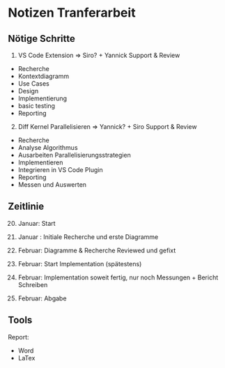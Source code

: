 # Notizen Tranferarbeit

## Nötige Schritte
1. VS Code Extension => Siro? + Yannick Support & Review
  * Recherche
  * Kontextdiagramm
  * Use Cases
  * Design
  * Implementierung
  * basic testing
  * Reporting
2. Diff Kernel Parallelisieren => Yannick? + Siro Support & Review
  * Recherche
  * Analyse Algorithmus
  * Ausarbeiten Parallelisierungsstrategien
  * Implementieren
  * Integrieren in VS Code Plugin
  *  Reporting
  * Messen und Auswerten


## Zeitlinie
20. Januar: Start
29. Januar : Initiale Recherche und erste Diagramme
5. Februar: Diagramme & Recherche Reviewed und gefixt
6. Februar: Start Implementation (spätestens)
16. Februar: Implementation soweit fertig, nur noch Messungen + Bericht Schreiben

23. Februar: Abgabe

## Tools
Report:
- Word
- LaTex

